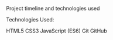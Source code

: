 Project timeline and technologies used

Technologies Used:

HTML5
CSS3
JavaScript (ES6)
Git
GitHub

